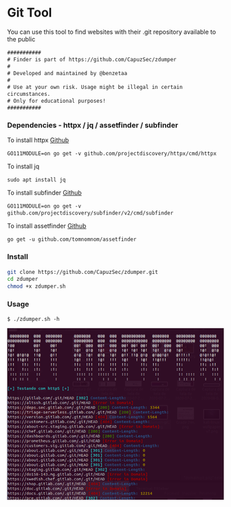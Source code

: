 # Git Tool 

You can use this tool to find websites with their .git repository available to the public

``` 
###########
# Finder is part of https://github.com/CapuzSec/zdumper
#
# Developed and maintained by @benzetaa 
#
# Use at your own risk. Usage might be illegal in certain circumstances.
# Only for educational purposes!
###########
```

### Dependencies - httpx / jq / assetfinder / subfinder 

To install httpx [Github](https://github.com/projectdiscovery/httpx)
``` 
GO111MODULE=on go get -v github.com/projectdiscovery/httpx/cmd/httpx
``` 

To install jq

```
sudo apt install jq
```

To install subfinder [Github](https://github.com/tomnomnom/assetfinder)

``` 
GO111MODULE=on go get -v github.com/projectdiscovery/subfinder/v2/cmd/subfinder
```

To install assetfinder [Github](https://github.com/projectdiscovery/subfinder)

``` 
go get -u github.com/tomnomnom/assetfinder
```


### Install 

```sh
git clone https://github.com/CapuzSec/zdumper.git
cd zdumper
chmod +x zdumper.sh

```


### Usage 

```
$ ./zdumper.sh -h
```

![Benzeta-Dumper](https://github.com/CapuzSec/Benzeta-Dumper/blob/master/git-dumper.png)
